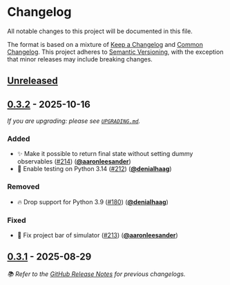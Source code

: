<!-- Entries in each category are sorted by merge time, with the latest PRs appearing first. -->

# Changelog

All notable changes to this project will be documented in this file.

The format is based on a mixture of [Keep a Changelog] and [Common Changelog].
This project adheres to [Semantic Versioning], with the exception that minor releases may include breaking changes.

## [Unreleased]

## [0.3.2] - 2025-10-16

_If you are upgrading: please see [`UPGRADING.md`](UPGRADING.md#032)._

### Added

- ✨ Make it possible to return final state without setting dummy observables ([#214]) ([**@aaronleesander**])
- 👷 Enable testing on Python 3.14 ([#212]) ([**@denialhaag**])

### Removed

- 🔥 Drop support for Python 3.9 ([#180]) ([**@denialhaag**])

### Fixed

- 🐛 Fix project bar of simulator ([#213]) ([**@aaronleesander**])

## [0.3.1] - 2025-08-29

_📚 Refer to the [GitHub Release Notes](https://github.com/munich-quantum-toolkit/yaqs/releases) for previous changelogs._

<!-- Version links -->

[unreleased]: https://github.com/munich-quantum-toolkit/yaqs/compare/v0.3.2...HEAD
[0.3.2]: https://github.com/munich-quantum-toolkit/yaqs/releases/tag/v0.3.2
[0.3.1]: https://github.com/munich-quantum-toolkit/yaqs/releases/tag/v0.3.1

<!-- PR links -->

[#214]: https://github.com/munich-quantum-toolkit/yaqs/pull/214
[#213]: https://github.com/munich-quantum-toolkit/yaqs/pull/213
[#212]: https://github.com/munich-quantum-toolkit/yaqs/pull/212
[#180]: https://github.com/munich-quantum-toolkit/yaqs/pull/180

<!-- Contributor -->

[**@denialhaag**]: https://github.com/denialhaag
[**@aaronleesander**]: https://github.com/aaronleesander

<!-- General links -->

[Keep a Changelog]: https://keepachangelog.com/en/1.1.0/
[Common Changelog]: https://common-changelog.org
[Semantic Versioning]: https://semver.org/spec/v2.0.0.html
[GitHub Release Notes]: https://github.com/munich-quantum-toolkit/yaqs/releases
